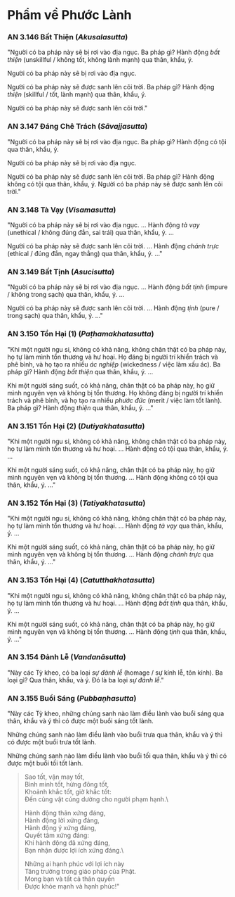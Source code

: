 # Phẩm về Phước Lành

### AN 3.146 Bất Thiện (*Akusalasutta*)

"Người có ba pháp này sẽ bị rơi vào địa ngục. Ba pháp gì?
Hành động *bất thiện* (unskillful / không tốt, không lành mạnh) qua thân, khẩu, ý.

Người có ba pháp này sẽ bị rơi vào địa ngục.

Người có ba pháp này sẽ được sanh lên cõi trời. Ba pháp gì?
Hành động *thiện* (skillful / tốt, lành mạnh) qua thân, khẩu, ý.

Người có ba pháp này sẽ được sanh lên cõi trời."

<!--pg-->
### AN 3.147 Đáng Chê Trách (*Sāvajjasutta*)

"Người có ba pháp này sẽ bị rơi vào địa ngục. Ba pháp gì?
Hành động có tội qua thân, khẩu, ý.

Người có ba pháp này sẽ bị rơi vào địa ngục.

Người có ba pháp này sẽ được sanh lên cõi trời. Ba pháp gì?
Hành động không có tội qua thân, khẩu, ý. Người có ba pháp này sẽ được sanh lên cõi trời."

<!--pg-->
### AN 3.148 Tà Vạy (*Visamasutta*)

"Người có ba pháp này sẽ bị rơi vào địa ngục. ... Hành động *tà vạy* (unethical / không đúng đắn, sai trái) qua thân, khẩu, ý. ...

Người có ba pháp này sẽ được sanh lên cõi trời. ... Hành động *chánh trực* (ethical / đúng đắn, ngay thẳng) qua thân, khẩu, ý. ..."

<!--pg-->
### AN 3.149 Bất Tịnh (*Asucisutta*)

"Người có ba pháp này sẽ bị rơi vào địa ngục. ... Hành động *bất tịnh* (impure / không trong sạch) qua thân, khẩu, ý. ...

Người có ba pháp này sẽ được sanh lên cõi trời. ... Hành động *tịnh* (pure / trong sạch) qua thân, khẩu, ý. ..."

<!--pg-->
### AN 3.150 Tổn Hại (1) (*Paṭhamakhatasutta*)

"Khi một người ngu si, không có khả năng, không chân thật có ba pháp này, họ tự làm mình tổn thương và hư hoại. Họ đáng bị người trí khiển trách và phê bình, và họ tạo ra nhiều *ác nghiệp* (wickedness / việc làm xấu ác). Ba pháp gì? Hành động *bất thiện* qua thân, khẩu, ý. ...

Khi một người sáng suốt, có khả năng, chân thật có ba pháp này, họ giữ mình nguyên vẹn và không bị tổn thương. Họ không đáng bị người trí khiển trách và phê bình, và họ tạo ra nhiều *phước đức* (merit / việc làm tốt lành). Ba pháp gì? Hành động *thiện* qua thân, khẩu, ý. ..."

<!--pg-->
### AN 3.151 Tổn Hại (2) (*Dutiyakhatasutta*)

"Khi một người ngu si, không có khả năng, không chân thật có ba pháp này, họ tự làm mình tổn thương và hư hoại. ... Hành động có tội qua thân, khẩu, ý. ...

Khi một người sáng suốt, có khả năng, chân thật có ba pháp này, họ giữ mình nguyên vẹn và không bị tổn thương. ... Hành động không có tội qua thân, khẩu, ý. ..."

<!--pg-->
### AN 3.152 Tổn Hại (3) (*Tatiyakhatasutta*)

"Khi một người ngu si, không có khả năng, không chân thật có ba pháp này, họ tự làm mình tổn thương và hư hoại. ... Hành động *tà vạy* qua thân, khẩu, ý. ...

Khi một người sáng suốt, có khả năng, chân thật có ba pháp này, họ giữ mình nguyên vẹn và không bị tổn thương. ... Hành động *chánh trực* qua thân, khẩu, ý. ..."

<!--pg-->
### AN 3.153 Tổn Hại (4) (*Catutthakhatasutta*)

"Khi một người ngu si, không có khả năng, không chân thật có ba pháp này, họ tự làm mình tổn thương và hư hoại. ... Hành động *bất tịnh* qua thân, khẩu, ý. ...

Khi một người sáng suốt, có khả năng, chân thật có ba pháp này, họ giữ mình nguyên vẹn và không bị tổn thương. ... Hành động *tịnh* qua thân, khẩu, ý. ..."

<!--pg-->
### AN 3.154 Đảnh Lễ (*Vandanāsutta*)

"Này các Tỳ kheo, có ba loại *sự đảnh lễ* (homage / sự kính lễ, tôn kính). Ba loại gì? Qua thân, khẩu, và ý. Đó là ba loại *sự đảnh lễ*."

<!--pg-->
### AN 3.155 Buổi Sáng (*Pubbaṇhasutta*)

"Này các Tỳ kheo, những chúng sanh nào làm điều lành vào buổi sáng qua thân, khẩu và ý thì có được một buổi sáng tốt lành.

Những chúng sanh nào làm điều lành vào buổi trưa qua thân, khẩu và ý thì có được một buổi trưa tốt lành.

Những chúng sanh nào làm điều lành vào buổi tối qua thân, khẩu và ý thì có được một buổi tối tốt lành.

> Sao tốt, vận may tốt,\
> Bình minh tốt, hừng đông tốt,\
> Khoảnh khắc tốt, giờ khắc tốt:\
> Đến cùng vật cúng dường cho người phạm hạnh.\
>
> Hành động thân xứng đáng,\
> Hành động lời xứng đáng,\
> Hành động ý xứng đáng,\
> Quyết tâm xứng đáng:\
> Khi hành động đã xứng đáng,\
> Bạn nhận được lợi ích xứng đáng.\
>
> Những ai hạnh phúc với lợi ích này\
> Tăng trưởng trong giáo pháp của Phật.\
> Mong bạn và tất cả thân quyến\
> Được khỏe mạnh và hạnh phúc!"